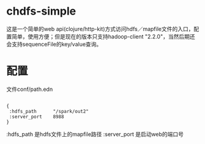 # chdfs-simple
这是一个简单的web api(clojure/http-kit)方式访问hdfs／mapfile文件的入口，配置简单，使用方便；但是现在的版本只支持hadoop-client "2.2.0"，当然后期还会支持sequenceFile的key/value查询。

# 配置
文件conf/path.edn
<pre><code>
{
 :hdfs_path      "/spark/out2"
 :server_port    8988
}
</code></pre>
:hdfs_path 是hdfs文件上的mapfile路径
:server_port 是启动web的端口号
